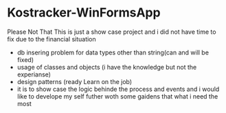 # Kostracker-WinFormsApp
Please Not That This is just a show case project and i did not have time to fix due to the financial situation
- db insering problem for data types other than string(can and will be fixed)
- usage of classes and objects (i have the knowledge but not the experianse) 
- design patterns (ready Learn on the job)
- it is to show case the logic behinde the process and events and i would like to develope my self futher woth some gaidens that what i need the most

